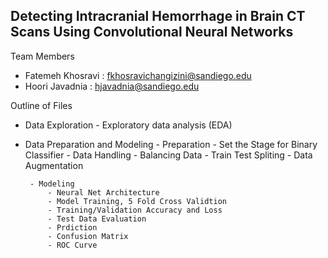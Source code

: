 ## Detecting Intracranial Hemorrhage in Brain CT Scans Using Convolutional Neural Networks
Team Members

* Fatemeh Khosravi : fkhosravichangizini@sandiego.edu
* Hoori Javadnia : hjavadnia@sandiego.edu
  
 Outline of Files

  * Data Exploration 
        - Exploratory data analysis (EDA)

  * Data Preparation and Modeling
        - Preparation
             - Set the Stage for Binary Classifier
             - Data Handling
             - Balancing Data
             - Train Test Spliting
             - Data Augmentation

         - Modeling
             - Neural Net Architecture
             - Model Training, 5 Fold Cross Validtion
             - Training/Validation Accuracy and Loss
             - Test Data Evaluation
             - Prdiction 
             - Confusion Matrix
             - ROC Curve
